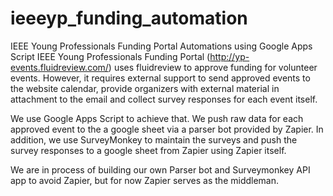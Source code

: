 # ieeeyp_funding_automation
IEEE Young Professionals Funding Portal Automations using Google Apps Script
IEEE Young Professionals Funding Portal (http://yp-events.fluidreview.com/) uses fluidreview to approve funding for volunteer events. However, it requires external support to send approved events to the website calendar, provide organizers with external material in attachment to the email and collect survey responses for each event itself.

We use Google Apps Script to achieve that. We push raw data for each approved event to the a google sheet via a parser bot provided by Zapier. In addition, we use SurveyMonkey to maintain the surveys and push the survey responses to a google sheet from Zapier using Zapier itself.

We are in process of building our own Parser bot and Surveymonkey API app to avoid Zapier, but for now Zapier serves as the middleman.

